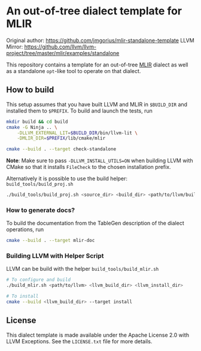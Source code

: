 # An out-of-tree dialect template for MLIR

Original author: https://github.com/jmgorius/mlir-standalone-template
LLVM Mirror: https://github.com/llvm/llvm-project/tree/master/mlir/examples/standalone

This repository contains a template for an out-of-tree [MLIR](https://mlir.llvm.org/) dialect as well as a
standalone `opt`-like tool to operate on that dialect.

## How to build

This setup assumes that you have built LLVM and MLIR in `$BUILD_DIR` and installed them to `$PREFIX`. To build and launch the tests, run
```sh
mkdir build && cd build
cmake -G Ninja .. \
    -DLLVM_EXTERNAL_LIT=$BUILD_DIR/bin/llvm-lit \
    -DMLIR_DIR=$PREFIX/lib/cmake/mlir

cmake --build . --target check-standalone
```

**Note**: Make sure to pass `-DLLVM_INSTALL_UTILS=ON` when building LLVM with
CMake so that it installs `FileCheck` to the chosen installation prefix.

Alternatively it is possible to use the build helper: `build_tools/build_proj.sh`
```sh
./build_tools/build_proj.sh <source_dir> <build_dir> <path/to/llvm/build/dir> <path/to/llvm/install/dir>
```

### How to generate docs?

To build the documentation from the TableGen description of the dialect
operations, run
```sh
cmake --build . --target mlir-doc
```

### Building LLVM with Helper Script

LLVM can be build with the helper `build_tools/build_mlir.sh`

```bash
# To configure and build
./build_mlir.sh <path/to/llvm> <llvm_build_dir> <llvm_install_dir>

# To install
cmake --build <llvm_build_dir> --target install
```

## License

This dialect template is made available under the Apache License 2.0 with LLVM Exceptions. See the `LICENSE.txt` file for more details.
